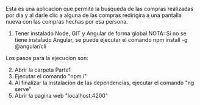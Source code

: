 Esta es una aplicacion que permite la busqueda de las compras realizadas por dia y al darle clic a alguna de las compras redirigira a una pantalla nueva con las compras hechas por esa persona.

1. Tener instalado Node, GIT y Angular de forma global 
    NOTA: Si no se tiene instalado Angular, se puede ejecutar el comando npm install -g @angular/cli

Los pasos para la ejecucion son:

2. Abrir la carpeta Parte1
3. Ejecutar el comando "npm i"
4. Al finalizar la instalacion de las dependencias, ejecutar el comando "ng serve"
5. Abrir la pagina web "localhost:4200"
